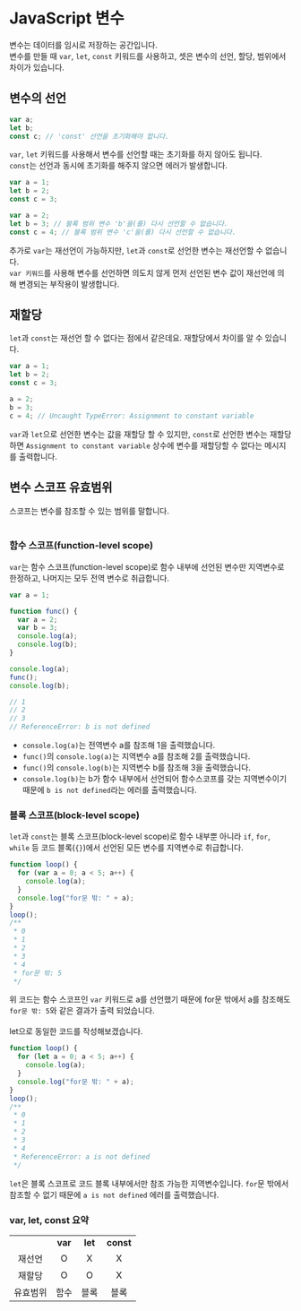 # JavaScript 변수

변수는 데이터를 임시로 저장하는 공간입니다.<br/>
변수를 만들 때 `var`, `let`, `const` 키워드를 사용하고, 셋은 변수의 선언, 할당, 범위에서 차이가 있습니다.

## 변수의 선언

```javascript
var a;
let b;
const c; // 'const' 선언을 초기화해야 합니다.
```

`var`, `let` 키워드를 사용해서 변수를 선언할 때는 초기화를 하지 않아도 됩니다. <br/>
`const`는 선언과 동시에 초기화를 해주지 않으면 에러가 발생합니다.

```javascript
var a = 1;
let b = 2;
const c = 3;

var a = 2;
let b = 3; // 블록 범위 변수 'b'을(를) 다시 선언할 수 없습니다.
const c = 4; // 블록 범위 변수 'c'을(를) 다시 선언할 수 없습니다.
```

추가로 `var`는 재선언이 가능하지만, `let`과 `const`로 선언한 변수는 재선언할 수 없습니다.<br/>
`var 키워드`를 사용해 변수를 선언하면 의도치 않게 먼저 선언된 변수 값이 재선언에 의해 변경되는 부작용이 발생합니다.

## 재할당

`let`과 `const`는 재선언 할 수 없다는 점에서 같은데요. 재할당에서 차이를 알 수 있습니다.

```javascript
var a = 1;
let b = 2;
const c = 3;

a = 2;
b = 3;
c = 4; // Uncaught TypeError: Assignment to constant variable
```

`var`과 `let`으로 선언한 변수는 값을 재할당 할 수 있지만, `const`로 선언한 변수는 재할당하면 `Assignment to constant variable` 상수에 변수를 재할당할 수 없다는 메시지를 출력합니다.

## 변수 스코프 유효범위

스코프는 변수를 참조할 수 있는 범위를 말합니다.<br/><br/>

### 함수 스코프(function-level scope)

`var`는 함수 스코프(function-level scope)로 함수 내부에 선언된 변수만 지역변수로 한정하고, 나머지는 모두 전역 변수로 취급합니다.

```javascript
var a = 1;

function func() {
  var a = 2;
  var b = 3;
  console.log(a);
  console.log(b);
}

console.log(a);
func();
console.log(b);

// 1
// 2
// 3
// ReferenceError: b is not defined
```

- `console.log(a)`는 전역변수 a를 참조해 1을 출력했습니다.
- `func()`의 `console.log(a)`는 지역변수 a를 참조해 2를 출력했습니다.
- `func()`의 `console.log(b)`는 지역변수 b를 참조해 3을 출력했습니다.
- `console.log(b)`는 b가 함수 내부에서 선언되어 함수스코프를 갖는 지역변수이기 때문에 `b is not defined`라는 에러를 출력했습니다.

### 블록 스코프(block-level scope)

`let`과 `const`는 블록 스코프(block-level scope)로 함수 내부뿐 아니라 `if`, `for`, `while` 등 코드 블록(`{}`)에서 선언된 모든 변수를 지역변수로 취급합니다.

```javascript
function loop() {
  for (var a = 0; a < 5; a++) {
    console.log(a);
  }
  console.log("for문 밖: " + a);
}
loop();
/**
 * 0
 * 1
 * 2
 * 3
 * 4
 * for문 밖: 5
 */
```

위 코드는 함수 스코프인 `var` 키워드로 a를 선언했기 때문에 for문 밖에서 a를 참조해도 `for문 밖: 5`와 같은 결과가 출력 되었습니다.<br/><br/>
let으로 동일한 코드를 작성해보겠습니다.

```javascript
function loop() {
  for (let a = 0; a < 5; a++) {
    console.log(a);
  }
  console.log("for문 밖: " + a);
}
loop();
/**
 * 0
 * 1
 * 2
 * 3
 * 4
 * ReferenceError: a is not defined
 */
```

`let`은 블록 스코프로 코드 블록 내부에서만 참조 가능한 지역변수입니다. `for`문 밖에서 참조할 수 없기 때문에 `a is not defined` 에러를 출력했습니다.

### var, let, const 요약

<table style="text-align: center">
<tr>
<td></td>
<td><strong>var</strong></td>
<td><strong>let</strong></td>
<td><strong>const</strong></td>
</tr>
<tr>
<td>재선언</td>
<td>O</td>
<td>X</td>
<td>X</td>
</tr>
<tr>
<td>재할당</td>
<td>O</td>
<td>O</td>
<td>X</td>
</tr>
<tr>
<td>유효범위</td>
<td>함수</td>
<td>블록</td>
<td>블록</td>
</tr>
</table>
